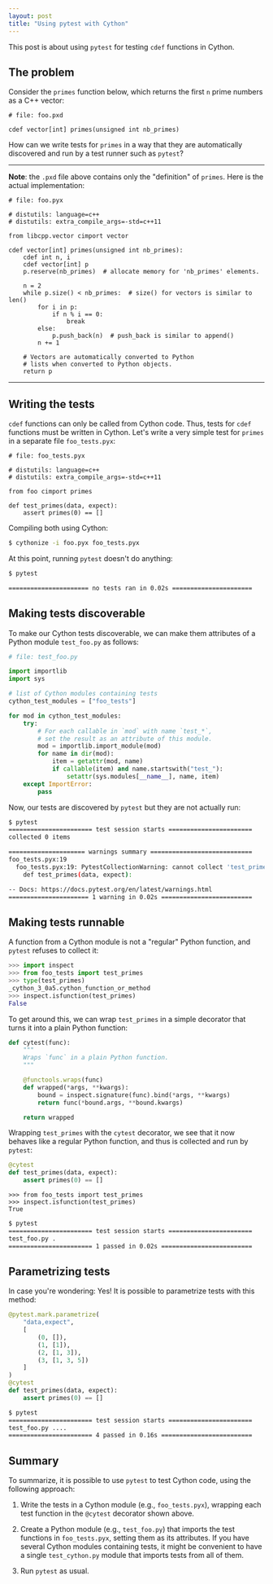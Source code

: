 ```yaml
---
layout: post
title: "Using pytest with Cython"
---
```


This post is about using `pytest` for testing `cdef` functions in Cython.


## The problem

Consider the `primes` function below,
which returns the first `n` prime numbers as a C++ vector:

```cython
# file: foo.pxd

cdef vector[int] primes(unsigned int nb_primes)
```

How can we write tests for `primes`
in a way that they are automatically discovered and run
by a test runner such as `pytest`?

---
**Note**: the `.pxd` file above contains only the "definition" of `primes`.
Here is the actual implementation:

```cython
# file: foo.pyx

# distutils: language=c++
# distutils: extra_compile_args=-std=c++11

from libcpp.vector cimport vector

cdef vector[int] primes(unsigned int nb_primes):
    cdef int n, i
    cdef vector[int] p
    p.reserve(nb_primes)  # allocate memory for 'nb_primes' elements.

    n = 2
    while p.size() < nb_primes:  # size() for vectors is similar to len()
        for i in p:
            if n % i == 0:
                break
        else:
            p.push_back(n)  # push_back is similar to append()
        n += 1

    # Vectors are automatically converted to Python
    # lists when converted to Python objects.
    return p
```
---

## Writing the tests

`cdef` functions can only be called from Cython code.
Thus, tests for `cdef` functions must be written in Cython.
Let's write a very simple test for `primes` in a separate file `foo_tests.pyx`:

```cython
# file: foo_tests.pyx

# distutils: language=c++
# distutils: extra_compile_args=-std=c++11

from foo cimport primes

def test_primes(data, expect):
    assert primes(0) == []
```

Compiling both using Cython:

```bash
$ cythonize -i foo.pyx foo_tests.pyx
```

At this point, running `pytest` doesn't do anything:

```bash
$ pytest

====================== no tests ran in 0.02s ======================
```

## Making tests discoverable

To make our Cython tests discoverable, we can make them attributes of a
Python module `test_foo.py` as follows:

```python
# file: test_foo.py

import importlib
import sys

# list of Cython modules containing tests
cython_test_modules = ["foo_tests"]

for mod in cython_test_modules:
    try:
        # For each callable in `mod` with name `test_*`,
        # set the result as an attribute of this module.
        mod = importlib.import_module(mod)
        for name in dir(mod):
            item = getattr(mod, name)
            if callable(item) and name.startswith("test_"):
                setattr(sys.modules[__name__], name, item)
    except ImportError:
        pass
```

Now, our tests are discovered by `pytest` but they are not actually run:

```bash
$ pytest
======================= test session starts =======================
collected 0 items                                                          

===================== warnings summary ============================
foo_tests.pyx:19
  foo_tests.pyx:19: PytestCollectionWarning: cannot collect 'test_primes' because it is not a function.
    def test_primes(data, expect):

-- Docs: https://docs.pytest.org/en/latest/warnings.html
====================== 1 warning in 0.02s =========================
```

## Making tests runnable

A function from a Cython module is not a "regular" Python function,
and `pytest` refuses to collect it:

```python
>>> import inspect
>>> from foo_tests import test_primes   
>>> type(test_primes)                   
_cython_3_0a5.cython_function_or_method
>>> inspect.isfunction(test_primes)
False
```

To get around this, we can wrap `test_primes` in a simple decorator that turns it
into a plain Python function:

```python
def cytest(func):
    """
    Wraps `func` in a plain Python function.
    """

    @functools.wraps(func)
    def wrapped(*args, **kwargs):
        bound = inspect.signature(func).bind(*args, **kwargs)
        return func(*bound.args, **bound.kwargs)

    return wrapped
```

Wrapping `test_primes` with the `cytest` decorator, we see that it now behaves
like a regular Python function, and thus is collected and run by `pytest`:

```python
@cytest
def test_primes(data, expect):
    assert primes(0) == []
```

```
>>> from foo_tests import test_primes
>>> inspect.isfunction(test_primes)
True
```

```bash
$ pytest
======================= test session starts =======================
test_foo.py . 
======================= 1 passed in 0.02s =========================
```

## Parametrizing tests

In case you're wondering: Yes! It is possible to parametrize tests with this
method:

```python
@pytest.mark.parametrize(
    "data,expect",
    [
        (0, []),
        (1, [1]),
        (2, [1, 3]),
        (3, [1, 3, 5])
    ]
)
@cytest
def test_primes(data, expect):
    assert primes(0) == []
```

```bash
$ pytest
======================= test session starts =======================
test_foo.py ....
======================= 4 passed in 0.16s =========================
```

## Summary

To summarize, it is possible to use `pytest` to test Cython code,
using the following approach:

1. Write the tests in a Cython module (e.g., `foo_tests.pyx`),
   wrapping each test function in the `@cytest` decorator shown above.

2. Create a Python module (e.g., `test_foo.py`) that imports the test
   functions in `foo_tests.pyx`, setting them as its attributes.
   If you have several Cython modules containing tests, it might be
   convenient to have a single `test_cython.py` module that imports
   tests from all of them.

3. Run `pytest` as usual.

[tutorial]: https://cython.readthedocs.io/en/latest/src/tutorial/cython_tutorial.html#primes-with-c


